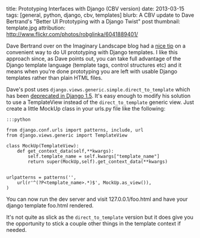 title: Prototyping Interfaces with Django (CBV version)
date: 2013-03-15
tags: [general, python, django, cbv, templates]
blurb: A CBV update to Dave Bertrand's "Better UI Prototyping with a Django Twist" post
thumbnail: template.jpg
attribution: http://www.flickr.com/photos/robglinka/6041889401/

Dave Bertrand over on the Imaginary Landscape blog had a <a
href="http://www.chicagodjango.com/blog/better-ui-prototyping-django-twist/"
title="Imaginary Landscape Blog Post on UI Prototyping with Django"> nice
tip</a> on a convenient way to do UI prototyping with Django templates. I
like this approach since, as Dave points out, you can take full advantage of
the Django template language (template tags, control structures etc) and it
means when you're done prototyping you are left with usable Django
templates rather than plain HTML files.

Dave's post uses `django.views.generic.simple.direct_to_template` which has
been <a href="https://docs.djangoproject.com/en/1.5/internals/deprecation/#id2" title="Django 1.5 depracation plans">deprecated in Django 1.5</a>. It's easy enough to modify his solution to use
a TemplateView instead of the `direct_to_template` generic view. Just create
a little MockUp class in your urls.py file like the following:

    :::python 

    from django.conf.urls import patterns, include, url
    from django.views.generic import TemplateView
        
    class MockUp(TemplateView):
        def get_context_data(self,**kwargs):
            self.template_name = self.kwargs["template_name"]
            return super(MockUp,self).get_context_data(**kwargs)
    
    
    urlpatterns = patterns('',
        url(r'^(?P<template_name>.*)$', MockUp.as_view()),    
    )
    
You can now run the dev server and visit 127.0.0.1/foo.html and have your
django template foo.html rendered.

It's not quite as slick as the `direct_to_template` version but it does give
you the opportunity to stick a couple other things in the template context if
needed.

